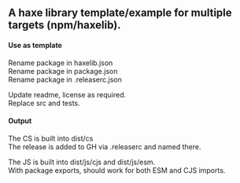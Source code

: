 ## A haxe library template/example for multiple targets (npm/haxelib).

#### Use as template

Rename package in haxelib.json  
Rename package in package.json  
Rename package in .releaserc.json  

Update readme, license as required.  
Replace src and tests.

#### Output

The CS is built into dist/cs  
The release is added to GH via .releaserc and named there. 

The JS is built into dist/js/cjs and dist/js/esm.  
With package exports, should work for both ESM and CJS imports.
